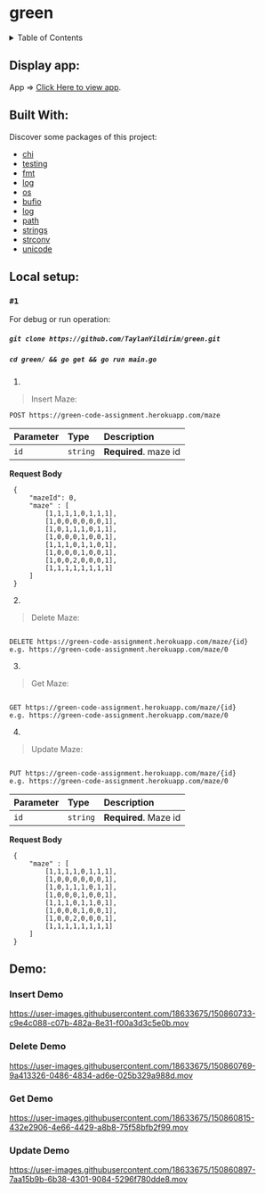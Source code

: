 # green
 <!-- TABLE OF CONTENTS -->
<details>
  <summary>Table of Contents</summary>
  <ol> 
    <li><a href="#run">Built with</a></li>
    <li><a href="#run">How to run app locally</a></li>  
     <li><a href="#run">API doc</a></li>  
      <li><a href="#run">Demo</a></li>  
  </ol>
</details>

## Display app:

 App => [Click Here to view app](https://green-code-assignment.herokuapp.com/).

## Built With:

Discover some packages of this project:

* [chi](https://pkg.go.dev/github.com/go-chi/chi/v5)
* [testing](https://pkg.go.dev/testing)
* [fmt](https://pkg.go.dev/fmt)
* [log](https://pkg.go.dev/log)
* [os](https://pkg.go.dev/os)
* [bufio](https://pkg.go.dev/bufio)
* [log](https://pkg.go.dev/log)
* [path](https://pkg.go.dev/path)
* [strings](https://pkg.go.dev/strings)
* [strconv](https://pkg.go.dev/strconv)
* [unicode](https://pkg.go.dev/unicode)

## Local setup:

### `#1`
For debug or run operation:
##### `git clone https://github.com/TaylanYildirim/green.git`
##### `cd green/ && go get && go run main.go`

1.
> Insert Maze:

```http
POST https://green-code-assignment.herokuapp.com/maze

```
| Parameter | Type | Description |
| :--- | :--- | :--- |
| `id` | `string` | **Required**. maze id |

 **Request Body** 

     {
         "mazeId": 0,
         "maze" : [
             [1,1,1,1,0,1,1,1],
             [1,0,0,0,0,0,0,1],
             [1,0,1,1,1,0,1,1],
             [1,0,0,0,1,0,0,1],
             [1,1,1,0,1,1,0,1],
             [1,0,0,0,1,0,0,1],
             [1,0,0,2,0,0,0,1],
             [1,1,1,1,1,1,1,1]
         ]
     }

2.
> Delete Maze:
```http

DELETE https://green-code-assignment.herokuapp.com/maze/{id}
e.g. https://green-code-assignment.herokuapp.com/maze/0

```



3.
> Get Maze:
```http

GET https://green-code-assignment.herokuapp.com/maze/{id}
e.g. https://green-code-assignment.herokuapp.com/maze/0

```

4.
> Update Maze:
```http

PUT https://green-code-assignment.herokuapp.com/maze/{id}
e.g. https://green-code-assignment.herokuapp.com/maze/0

```

| Parameter | Type | Description |
| :--- | :--- | :--- |
| `id` | `string` | **Required**. Maze id |

 **Request Body** 

     {
         "maze" : [
             [1,1,1,1,0,1,1,1],
             [1,0,0,0,0,0,0,1],
             [1,0,1,1,1,0,1,1],
             [1,0,0,0,1,0,0,1],
             [1,1,1,0,1,1,0,1],
             [1,0,0,0,1,0,0,1],
             [1,0,0,2,0,0,0,1],
             [1,1,1,1,1,1,1,1]
         ]
     }


## Demo:
### Insert Demo


https://user-images.githubusercontent.com/18633675/150860733-c9e4c088-c07b-482a-8e31-f00a3d3c5e0b.mov


### Delete Demo


https://user-images.githubusercontent.com/18633675/150860769-9a413326-0486-4834-ad6e-025b329a988d.mov


### Get Demo


https://user-images.githubusercontent.com/18633675/150860815-432e2906-4e66-4429-a8b8-75f58bfb2f99.mov


### Update Demo


https://user-images.githubusercontent.com/18633675/150860897-7aa15b9b-6b38-4301-9084-5296f780dde8.mov


